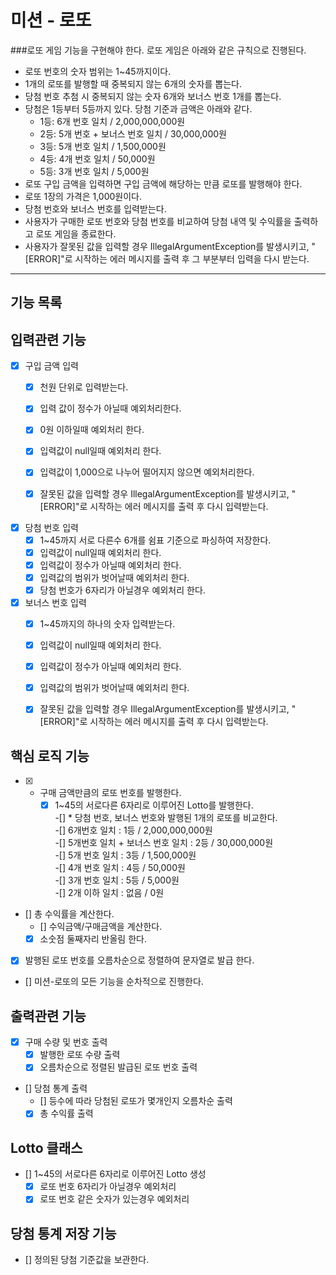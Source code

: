 미션 - 로또
==========

###로또 게임 기능을 구현해야 한다. 로또 게임은 아래와 같은 규칙으로 진행된다.

* 로또 번호의 숫자 범위는 1~45까지이다.
* 1개의 로또를 발행할 때 중복되지 않는 6개의 숫자를 뽑는다.
* 당첨 번호 추첨 시 중복되지 않는 숫자 6개와 보너스 번호 1개를 뽑는다.
* 당첨은 1등부터 5등까지 있다. 당첨 기준과 금액은 아래와 같다.
    - 1등: 6개 번호 일치 / 2,000,000,000원
    - 2등: 5개 번호 + 보너스 번호 일치 / 30,000,000원
    - 3등: 5개 번호 일치 / 1,500,000원
    - 4등: 4개 번호 일치 / 50,000원
    - 5등: 3개 번호 일치 / 5,000원
* 로또 구입 금액을 입력하면 구입 금액에 해당하는 만큼 로또를 발행해야 한다.
* 로또 1장의 가격은 1,000원이다.
* 당첨 번호와 보너스 번호를 입력받는다.
* 사용자가 구매한 로또 번호와 당첨 번호를 비교하여 당첨 내역 및 수익률을 출력하고 로또 게임을 종료한다.
* 사용자가 잘못된 값을 입력할 경우 IllegalArgumentException를 발생시키고, "[ERROR]"로 시작하는 에러 메시지를 출력 후 그 부분부터 입력을 다시 받는다.
    
***

기능 목록
---------

## 입력관련 기능  
* [x] 구입 금액 입력   
  - [x] 천원 단위로 입력받는다.   
  - [x] 입력 값이 정수가 아닐때 예외처리한다.   
  - [x] 0원 이하일때 예외처리 한다.   
  - [x] 입력값이 null일때 예외처리 한다.   
  - [x] 입력값이 1,000으로 나누어 떨어지지 않으면 예외처리한다.
  - [x] 잘못된 값을 입력할 경우 IllegalArgumentException를 발생시키고, "[ERROR]"로 시작하는 에러 메시지를 출력 후 다시 입력받는다.

  
* [x]  당첨 번호 입력
    - [x] 1~45까지 서로 다른수 6개를 쉼표 기준으로 파싱하여 저장한다.  
    - [x] 입력값이 null일때 예외처리 한다.
    - [x] 입력값이 정수가 아닐때 예외처리 한다.
    - [x] 입력값의 범위가 벗어날때 예외처리 한다.
    - [x] 당첨 번호가 6자리가 아닐경우 예외처리 한다.

* [x] 보너스 번호 입력      
  - [x] 1~45까지의 하나의 숫자 입력받는다.    
  - [x] 입력값이 null일때 예외처리 한다.   
  - [x] 입력값이 정수가 아닐때 예외처리 한다.   
  - [x] 입력값의 범위가 벗어날때 예외처리 한다.   
  - [x] 잘못된 값을 입력할 경우 IllegalArgumentException를 발생시키고, "[ERROR]"로 시작하는 에러 메시지를 출력 후 다시 입력받는다.


## 핵심 로직 기능
-[x] * 구매 금액만큼의 로또 번호를 발행한다.
    -[x] 1~45의 서로다른 6자리로 이루어진 Lotto를 발행한다.   
-[] * 당첨 번호, 보너스 번호와 발행된 1개의 로또를 비교한다.   
    -[] 6개번호 일치 : 1등 / 2,000,000,000원    
    -[] 5개번호 일치 + 보너스 번호 일치 : 2등 /  30,000,000원   
    -[] 5개 번호 일치 : 3등 / 1,500,000원   
    -[] 4개 번호 일치 : 4등 / 50,000원   
    -[] 3개 번호 일치 : 5등 / 5,000원   
    -[] 2개 이하 일치 : 없음 / 0원   
* [] 총 수익률을 계산한다. 
    - [] 수익금액/구매금액을 계산한다.
    - [x] 소숫점 둘째자리 반올림 한다.
* [x] 발행된 로또 번호를 오름차순으로 정렬하여 문자열로 발급 한다.
* [] 미션-로또의 모든 기능을 순차적으로 진행한다.


## 출력관련 기능
* [x] 구매 수량 및 번호 출력 
  -[x] 발행한 로또 수량 출력 
  -[x] 오름차순으로 정렬된 발급된 로또 번호 출력

* [] 당첨 통계 출력 
  * [] 등수에 따라 당첨된 로또가 몇개인지 오름차순 출력   
  * [x] 총 수익률 출력  

## Lotto 클래스
* [] 1~45의 서로다른 6자리로 이루어진 Lotto 생성
    -[x] 로또 번호 6자리가 아닐경우 예외처리
    -[x] 로또 번호 같은 숫자가 있는경우 예외처리

## 당첨 통계 저장 기능
* [] 정의된 당첨 기준값을 보관한다.